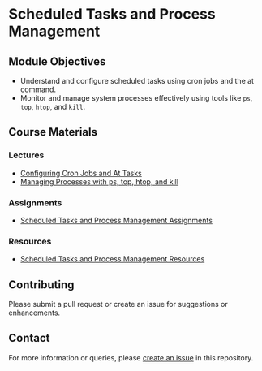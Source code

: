 # Scheduled Tasks and Process Management

## Module Objectives

- Understand and configure scheduled tasks using cron jobs and the at command.
- Monitor and manage system processes effectively using tools like `ps`, `top`, `htop`, and `kill`.

## Course Materials

### Lectures

- [Configuring Cron Jobs and At Tasks](Lectures/01_Configuring_Cron_Jobs_and_At_Tasks.md)
- [Managing Processes with ps, top, htop, and kill](Lectures/02_Managing_Processes_with_ps_top_htop_and_kill.md)

### Assignments

- [Scheduled Tasks and Process Management Assignments](Assignments/Scheduled_Tasks_and_Process_Management_Assignments.md)

### Resources

- [Scheduled Tasks and Process Management Resources](Resources/Scheduled_Tasks_and_Process_Management_Resources.md)

## Contributing

Please submit a pull request or create an issue for suggestions or enhancements.

## Contact

For more information or queries, please [create an issue](https://github.com/username/LinuxForCyberSecurityCourse/issues) in this repository.
